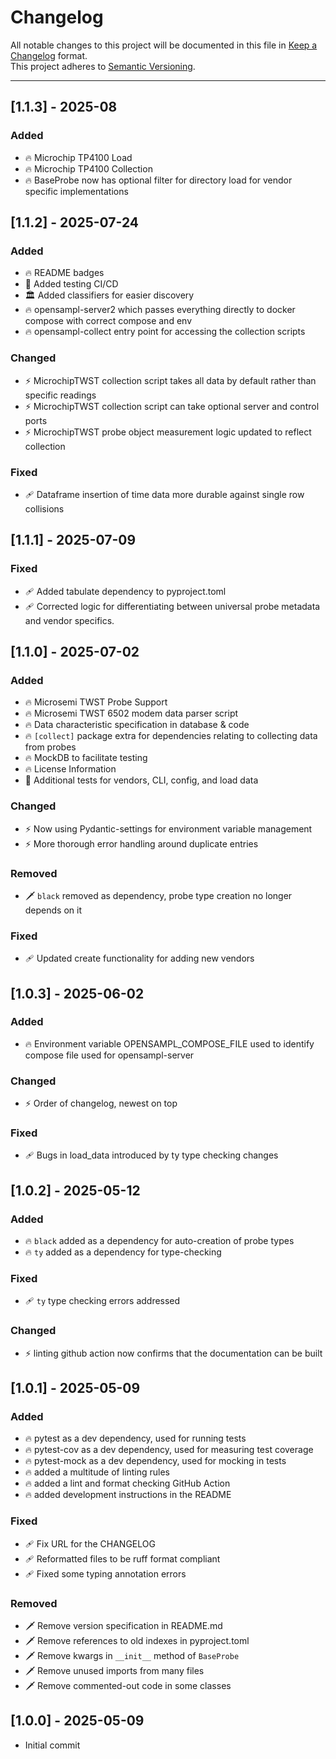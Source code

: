 # Changelog

All notable changes to this project will be documented in this file in [Keep a Changelog](https://keepachangelog.com/en/1.0.0/) format.  
This project adheres to [Semantic Versioning](https://semver.org/).

---

<!--

## [Unreleased] - YYYY-MM-DD
### Added
- 🔥 Placeholder for newly summoned features.
- 🔥 …

### Changed
- ⚡ Placeholder for ominous refactors and twisted rewrites.
- ⚡ …

### Deprecated
- ☠️ Placeholder for features about to vanish into the void.
- ☠️ …

### Removed
- 🗡️ Placeholder for chopped-off code.
- 🗡️ …

### Fixed
- 🩹 Placeholder for bugs crushed under your boot.
- 🩹 …

### Security
- 🔐 Placeholder for vulnerabilities sealed shut.
- 🔐 …

---

*Unreleased* versions radiate potential—-and dread. Once you merge an infernal PR, move its bullet under a new version heading with the actual release date.*

-->
## [1.1.3] - 2025-08
### Added
- 🔥 Microchip TP4100 Load
- 🔥 Microchip TP4100 Collection
- 🔥 BaseProbe now has optional filter for directory load for vendor specific implementations

## [1.1.2] - 2025-07-24
### Added
- 🔥 README badges 
- 🧪 Added testing CI/CD
- 🏛️ Added classifiers for easier discovery
- 🔥 opensampl-server2 which passes everything directly to docker compose with correct compose and env
- 🔥 opensampl-collect entry point for accessing the collection scripts

### Changed
- ⚡ MicrochipTWST collection script takes all data by default rather than specific readings
- ⚡ MicrochipTWST collection script can take optional server and control ports 
- ⚡ MicrochipTWST probe object measurement logic updated to reflect collection

### Fixed
- 🩹 Dataframe insertion of time data more durable against single row collisions


## [1.1.1] - 2025-07-09
### Fixed
- 🩹 Added tabulate dependency to pyproject.toml
- 🩹 Corrected logic for differentiating between universal probe metadata and vendor specifics.

## [1.1.0] - 2025-07-02
### Added
- 🔥 Microsemi TWST Probe Support
- 🔥 Microsemi TWST 6502 modem data parser script
- 🔥 Data characteristic specification in database & code
- 🔥 `[collect]` package extra for dependencies relating to collecting data from probes
- 🔥 MockDB to facilitate testing
- 🔥 License Information 
- 🧪 Additional tests for vendors, CLI, config, and load data

### Changed
- ⚡ Now using Pydantic-settings for environment variable management
- ⚡ More thorough error handling around duplicate entries

### Removed
- 🗡️ `black` removed as dependency, probe type creation no longer depends on it 

### Fixed
- 🩹 Updated create functionality for adding new vendors


## [1.0.3] - 2025-06-02
### Added
- 🔥 Environment variable OPENSAMPL_COMPOSE_FILE used to identify compose file used for opensampl-server 

### Changed
- ⚡ Order of changelog, newest on top

### Fixed
- 🩹 Bugs in load_data introduced by ty type checking changes


## [1.0.2] - 2025-05-12
### Added
- 🔥 `black` added as a dependency for auto-creation of probe types
- 🔥 `ty` added as a dependency for type-checking

### Fixed
- 🩹 `ty` type checking errors addressed

### Changed
- ⚡ linting github action now confirms that the documentation can be built

## [1.0.1] - 2025-05-09
### Added
- 🔥 pytest as a dev dependency, used for running tests
- 🔥 pytest-cov as a dev dependency, used for measuring test coverage
- 🔥 pytest-mock as a dev dependency, used for mocking in tests
- 🔥 added a multitude of linting rules
- 🔥 added a lint and format checking GitHub Action
- 🔥 added development instructions in the README

### Fixed
- 🩹 Fix URL for the CHANGELOG
- 🩹 Reformatted files to be ruff format compliant
- 🩹 Fixed some typing annotation errors

### Removed
- 🗡️ Remove version specification in README.md
- 🗡️ Remove references to old indexes in pyproject.toml
- 🗡️ Remove kwargs in `__init__` method of `BaseProbe`
- 🗡️ Remove unused imports from many files
- 🗡️ Remove commented-out code in some classes

## [1.0.0] - 2025-05-09
- Initial commit
